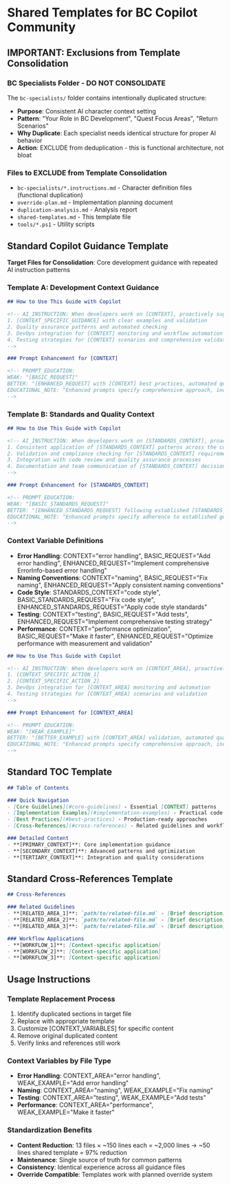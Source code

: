 # Shared Templates for BC Copilot Community

## IMPORTANT: Exclusions from Template Consolidation

### BC Specialists Folder - DO NOT CONSOLIDATE
The `bc-specialists/` folder contains intentionally duplicated structure:
- **Purpose**: Consistent AI character context setting
- **Pattern**: "Your Role in BC Development", "Quest Focus Areas", "Return Scenarios" 
- **Why Duplicate**: Each specialist needs identical structure for proper AI behavior
- **Action**: EXCLUDE from deduplication - this is functional architecture, not bloat

### Files to EXCLUDE from Template Consolidation
- `bc-specialists/*.instructions.md` - Character definition files (functional duplication)
- `override-plan.md` - Implementation planning document
- `duplication-analysis.md` - Analysis report
- `shared-templates.md` - This template file
- `tools/*.ps1` - Utility scripts

## Standard Copilot Guidance Template

**Target Files for Consolidation**: Core development guidance with repeated AI instruction patterns

### Template A: Development Context Guidance
```markdown
## How to Use This Guide with Copilot

<!-- AI_INSTRUCTION: When developers work on [CONTEXT], proactively suggest:
1. [CONTEXT_SPECIFIC_GUIDANCE] with clear examples and validation
2. Quality assurance patterns and automated checking
3. DevOps integration for [CONTEXT] monitoring and workflow automation
4. Testing strategies for [CONTEXT] scenarios and comprehensive validation
-->

### Prompt Enhancement for [CONTEXT]

<!-- PROMPT_EDUCATION: 
WEAK: "[BASIC_REQUEST]"
BETTER: "[ENHANCED_REQUEST] with [CONTEXT] best practices, automated quality validation, DevOps workflow integration, and comprehensive documentation for maintainable [CONTEXT] implementation"
EDUCATIONAL_NOTE: "Enhanced prompts specify comprehensive approach, include quality standards ([CONTEXT] best practices), add automation (validation, DevOps), consider documentation, and focus on maintainable outcomes. This ensures thorough [CONTEXT] implementation."
-->
```

### Template B: Standards and Quality Context
```markdown
## How to Use This Guide with Copilot

<!-- AI_INSTRUCTION: When developers work on [STANDARDS_CONTEXT], proactively suggest:
1. Consistent application of [STANDARDS_CONTEXT] patterns across the codebase
2. Validation and compliance checking for [STANDARDS_CONTEXT] requirements
3. Integration with code review and quality assurance processes
4. Documentation and team communication of [STANDARDS_CONTEXT] decisions
-->

### Prompt Enhancement for [STANDARDS_CONTEXT]

<!-- PROMPT_EDUCATION: 
WEAK: "[BASIC_STANDARDS_REQUEST]"
BETTER: "[ENHANCED_STANDARDS_REQUEST] following established [STANDARDS_CONTEXT] guidelines, with consistency validation, team alignment, and comprehensive documentation for long-term maintainability"
EDUCATIONAL_NOTE: "Enhanced prompts specify adherence to established guidelines, include consistency validation, consider team collaboration, add documentation requirements, and focus on maintainability. This ensures consistent [STANDARDS_CONTEXT] implementation."
-->
```

### Context Variable Definitions
- **Error Handling**: CONTEXT="error handling", BASIC_REQUEST="Add error handling", ENHANCED_REQUEST="Implement comprehensive ErrorInfo-based error handling"
- **Naming Conventions**: CONTEXT="naming", BASIC_REQUEST="Fix naming", ENHANCED_REQUEST="Apply consistent naming conventions"
- **Code Style**: STANDARDS_CONTEXT="code style", BASIC_STANDARDS_REQUEST="Fix code style", ENHANCED_STANDARDS_REQUEST="Apply code style standards"
- **Testing**: CONTEXT="testing", BASIC_REQUEST="Add tests", ENHANCED_REQUEST="Implement comprehensive testing strategy"
- **Performance**: CONTEXT="performance optimization", BASIC_REQUEST="Make it faster", ENHANCED_REQUEST="Optimize performance with measurement and validation"

```markdown
## How to Use This Guide with Copilot

<!-- AI_INSTRUCTION: When developers work on [CONTEXT_AREA], proactively suggest:
1. [CONTEXT_SPECIFIC_ACTION_1]
2. [CONTEXT_SPECIFIC_ACTION_2] 
3. DevOps integration for [CONTEXT_AREA] monitoring and automation
4. Testing strategies for [CONTEXT_AREA] scenarios and validation
-->

### Prompt Enhancement for [CONTEXT_AREA]

<!-- PROMPT_EDUCATION: 
WEAK: "[WEAK_EXAMPLE]"
BETTER: "[BETTER_EXAMPLE] with [CONTEXT_AREA] validation, automated quality checks, and documentation integration for comprehensive [CONTEXT_AREA] improvement"
EDUCATIONAL_NOTE: "Enhanced prompts specify comprehensive approach, include validation ([CONTEXT_AREA] standards), add automation (quality checks), consider documentation, and focus on outcomes. This ensures thorough [CONTEXT_AREA] guidance."
-->
```

## Standard TOC Template

```markdown
## Table of Contents

### Quick Navigation
- [Core Guidelines](#core-guidelines) - Essential [CONTEXT] patterns
- [Implementation Examples](#implementation-examples) - Practical code samples
- [Best Practices](#best-practices) - Production-ready approaches
- [Cross-References](#cross-references) - Related guidelines and workflows

### Detailed Content
- **[PRIMARY_CONTEXT]**: Core implementation guidance
- **[SECONDARY_CONTEXT]**: Advanced patterns and optimization
- **[TERTIARY_CONTEXT]**: Integration and quality considerations
```

## Standard Cross-References Template

```markdown
## Cross-References

### Related Guidelines
- **[RELATED_AREA_1]**: `path/to/related-file.md` - [Brief description]
- **[RELATED_AREA_2]**: `path/to/related-file.md` - [Brief description]
- **[RELATED_AREA_3]**: `path/to/related-file.md` - [Brief description]

### Workflow Applications
- **[WORKFLOW_1]**: [Context-specific application]
- **[WORKFLOW_2]**: [Context-specific application] 
- **[WORKFLOW_3]**: [Context-specific application]
```

## Usage Instructions

### Template Replacement Process
1. Identify duplicated sections in target file
2. Replace with appropriate template
3. Customize [CONTEXT_VARIABLES] for specific content
4. Remove original duplicated content
5. Verify links and references still work

### Context Variables by File Type
- **Error Handling**: CONTEXT_AREA="error handling", WEAK_EXAMPLE="Add error handling"
- **Naming**: CONTEXT_AREA="naming", WEAK_EXAMPLE="Fix naming"  
- **Testing**: CONTEXT_AREA="testing", WEAK_EXAMPLE="Add tests"
- **Performance**: CONTEXT_AREA="performance", WEAK_EXAMPLE="Make it faster"

### Standardization Benefits
- **Content Reduction**: 13 files × ~150 lines each = ~2,000 lines → ~50 lines shared template = 97% reduction
- **Maintenance**: Single source of truth for common patterns
- **Consistency**: Identical experience across all guidance files
- **Override Compatible**: Templates work with planned override system
